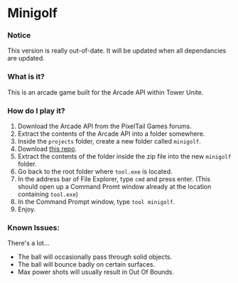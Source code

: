 # Minigolf
### Notice
This version is really out-of-date. It will be updated when all dependancies are updated.
### What is it?
This is an arcade game built for the Arcade API within Tower Unite.
### How do I play it?
1. Download the Arcade API from the PixelTail Games forums.
2. Extract the contents of the Arcade API into a folder somewhere.
3. Inside the `projects` folder, create a new folder called `minigolf`.
4. Download [this repo](https://github.com/BOTDan/arcade_minigolf/releases/).
5. Extract the contents of the folder inside the zip file into the new `minigolf` folder.
6. Go back to the root folder where `tool.exe` is located. 
7. In the address bar of File Explorer, type `cmd` and press enter. (This should open up a Command Promt window already at the location containing `tool.exe`)
8. In the Command Prompt window, type `tool minigolf`.
9. Enjoy.
### Known Issues:
There's a lot...
- The ball will occasionally pass through solid objects.
- The ball will bounce badly on certain surfaces. 
- Max power shots will usually result in Out Of Bounds. 
